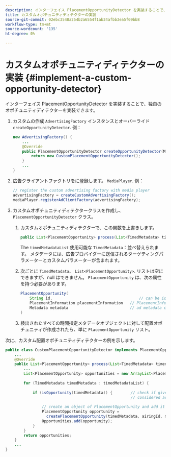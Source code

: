 ```yaml
---
description: インターフェイス PlacementOpportunityDetector を実装することで、独自のオポチュニティディテクターを実装できます。
title: カスタムオポチュニティディテクターの実装
source-git-commit: 02ebc3548a254b2a6554f1ab34afbb3ea5f09bb8
workflow-type: tm+mt
source-wordcount: '135'
ht-degree: 0%

---
```


# カスタムオポチュニティディテクターの実装 {#implement-a-custom-opportunity-detector}

インターフェイス PlacementOpportunityDetector を実装することで、独自のオポチュニティディテクターを実装できます。

1. カスタムの作成 `AdvertisingFactory` インスタンスとオーバーライド `createOpportunityDetector`. 例：

   ```java
   new AdvertisingFactory() { 
       ... 
       @Override 
       public PlacementOpportunityDetector createOpportunityDetector(MediaPlayerItem item) { 
           return new CustomPlacementOpportunityDetector(); 
       } 
       ... 
   }
   ```

1. 広告クライアントファクトリをに登録します。 `MediaPlayer`. 例：

   ```java
   // register the custom advertising factory with media player 
   advertisingFactory = createCustomAdvertisingFactory(); 
   mediaPlayer.registerAdClientFactory(advertisingFactory);
   ```

1. カスタムオポチュニティディテクタークラスを作成し、 `PlacementOpportunityDetector` クラス。
   1. カスタムオポチュニティディテクターで、この関数を上書きします。

      ```java
      public List<PlacementOpportunity> process(List<TimedMetadata> timedMetadataList, Metadata metadata)
      ```

      The `timedMetadataList` 使用可能な `TimedMetadata`：並べ替えられます。 メタデータには、広告プロバイダーに送信されるターゲティングパラメーターとカスタムパラメーターが含まれます。

   1. 次ごとに `TimedMetadata`、 `List<PlacementOpportunity>`. リストは空にできますが、null はできません。 `PlacementOpportunity` は、次の属性を持つ必要があります。

      ```java
      PlacementOpportunity( 
          String id,                                      // can be id from timedMetadata 
          PlacementInformation placementInformation   // PlacementInformation object containing Type, time, duration 
          Metadata metadata                           // ad metadata containing targeting params sent to the ad provider 
      )
      ```

   1. 検出されたすべての時間指定メタデータオブジェクトに対して配置オポチュニティが作成されたら、単に `PlacementOpportunity` リスト。

次に、カスタム配置オポチュニティディテクターの例を示します。

```java
public class CustomPlacementOpportunityDetector implements PlacementOpportunityDetector { 
    ... 
    @Override 
    public List<PlacementOpportunity> process(List<TimedMetadata> timedMetadataList, Metadata metadata) { 
        ... 
        List<PlacementOpportunity> opportunities = new ArrayList<PlacementOpportunity>(); 
 
        for (TimedMetadata timedMetadata : timedMetadataList) { 
 
            if (isOpportunity(timedMetadata)) {        // check if given timedMetadata should be  
                                                       // considered as an opportunity 
 
                // create an object of PlacementOpportunity and add it to the opportunities list 
                PlacementOpportunity opportunity =  
                  createPlacementOpportunity(timedMetadata, airingId, metadata); 
                Opportunities.add(opportunity); 
            } 
        } 
        return opportunities; 
    }    
    ... 
} 
```
